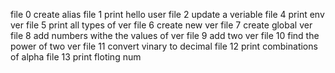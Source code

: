  file 0 create alias
file 1 print hello user
file 2 update a veriable
file 4 print env ver
file 5 print all types of ver
file 6 create new ver
file 7 create global ver
file 8 add numbers withe the values of ver
file 9 add two ver
file 10 find the power of two ver
file 11 convert vinary to decimal
file 12 print combinations of alpha
file 13 print floting num
